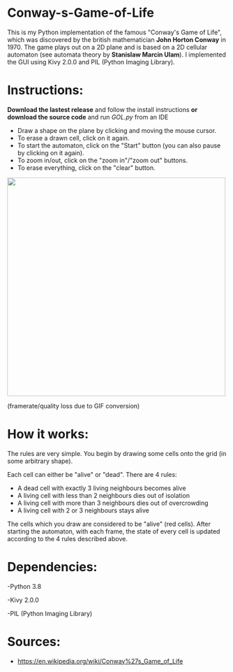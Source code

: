 # Conway-s-Game-of-Life

This is my Python implementation of the famous "Conway's Game of Life", which was discovered by the british mathematician <b>John Horton Conway</b> in 1970.
The game plays out on a 2D plane and is based on a 2D cellular automaton (see automata theory by <b>Stanislaw Marcin Ulam</b>). I implemented the GUI using Kivy 2.0.0
and PIL (Python Imaging Library).

# Instructions:

<b>Download the lastest release</b> and follow the install instructions <b>or download the source code</b> and run <i>GOL.py</i> from an IDE

- Draw a shape on the plane by clicking and moving the mouse cursor.
- To erase a drawn cell, click on it again.
- To start the automaton, click on the "Start" button (you can also pause by clicking on it again).
- To zoom in/out, click on the "zoom in"/"zoom out" buttons.
- To erase everything, click on the "clear" button. 

<img src= "https://media.giphy.com/media/cD0W6gHurzo0i3VShF/giphy.gif" width=500>

(framerate/quality loss due to GIF conversion) 

# How it works:

The rules are very simple. You begin by drawing some cells onto the grid (in some arbitrary shape). 

Each cell can either be "alive" or "dead". There are 4 rules:

- A dead cell with exactly 3 living neighbours becomes alive
- A living cell with less than 2 neighbours dies out of isolation
- A living cell with more than 3 neighbours dies out of overcrowding
- A living cell with 2 or 3 neighbours stays alive

The cells which you draw are considered to be "alive" (red cells). After starting the automaton, with each frame, the state of every cell is updated according to the 4 rules 
described above.


# Dependencies:

-Python 3.8

-Kivy 2.0.0

-PIL (Python Imaging Library)

# Sources:
- https://en.wikipedia.org/wiki/Conway%27s_Game_of_Life
